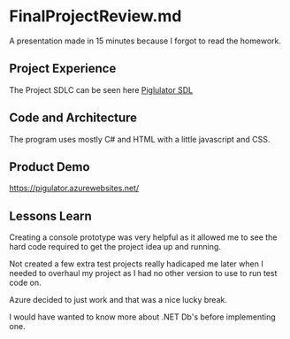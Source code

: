 # FinalProjectReview.md
A presentation made in 15 minutes because I forgot to read the homework.


## Project Experience
The Project SDLC can be seen here [Piglulator SDL](https://github.com/Sillymoosey/Pigulator)

## Code and Architecture
The program uses mostly C# and HTML with a little javascript and CSS.

## Product Demo
https://pigulator.azurewebsites.net/

## Lessons Learn
Creating a console prototype was very helpful as it allowed me to see the hard code required to get the project idea up and running.

Not created a few extra test projects really hadicaped me later when I needed to overhaul my project as I had no other version to use to run test code on.

Azure decided to just work and that was a nice lucky break.

I would have wanted to know more about .NET Db's before implementing one.
